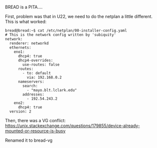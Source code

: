 BREAD is a PITA....

First, problem was that in U22, we need to do the netplan a little different. This is what worked:
```
bread@bread:~$ cat /etc/netplan/00-installer-config.yaml
# This is the network config written by 'subiquity'
network:
  renderer: networkd
  ethernets:
    eno1:
      dhcp4: true
      dhcp4-overrides:
        use-routes: false
      routes:
        - to: default
          via: 192.168.0.2
      nameservers:
        search:
          - "mayo.blt.lclark.edu"
        addresses:
          - 192.54.243.2
    eno2:
      dhcp4: true
  version: 2

```


Then, there was a VG conflict: https://unix.stackexchange.com/questions/179855/device-already-mounted-or-resource-is-busy

Renamed it to bread-vg

